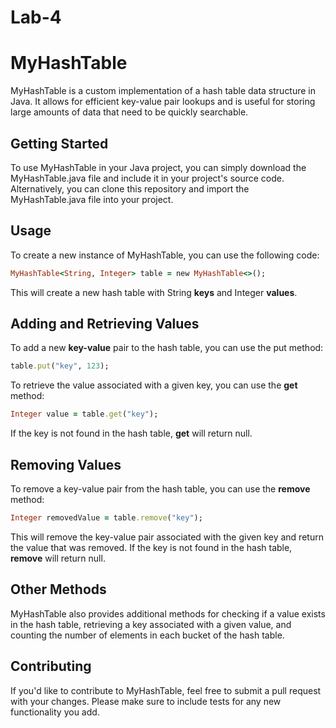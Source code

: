 # Lab-4
# MyHashTable
MyHashTable is a custom implementation of a hash table data structure in Java. It allows for efficient key-value pair lookups and is useful for storing large amounts of data that need to be quickly searchable.

## Getting Started
To use MyHashTable in your Java project, you can simply download the MyHashTable.java file and include it in your project's source code. Alternatively, you can clone this repository and import the MyHashTable.java file into your project.

## Usage
To create a new instance of MyHashTable, you can use the following code:
```ruby
MyHashTable<String, Integer> table = new MyHashTable<>();
```
This will create a new hash table with String __keys__ and Integer __values__.
## Adding and Retrieving Values
To add a new __key-value__ pair to the hash table, you can use the put method:
```ruby
table.put("key", 123);
```
To retrieve the value associated with a given key, you can use the __get__ method:
```ruby
Integer value = table.get("key");
```
If the key is not found in the hash table, __get__ will return null.
## Removing Values
To remove a key-value pair from the hash table, you can use the __remove__ method:
```ruby
Integer removedValue = table.remove("key");
```
This will remove the key-value pair associated with the given key and return the value that was removed. If the key is not found in the hash table, __remove__ will return null.

## Other Methods
MyHashTable also provides additional methods for checking if a value exists in the hash table, retrieving a key associated with a given value, and counting the number of elements in each bucket of the hash table.
## Contributing
If you'd like to contribute to MyHashTable, feel free to submit a pull request with your changes. Please make sure to include tests for any new functionality you add.
